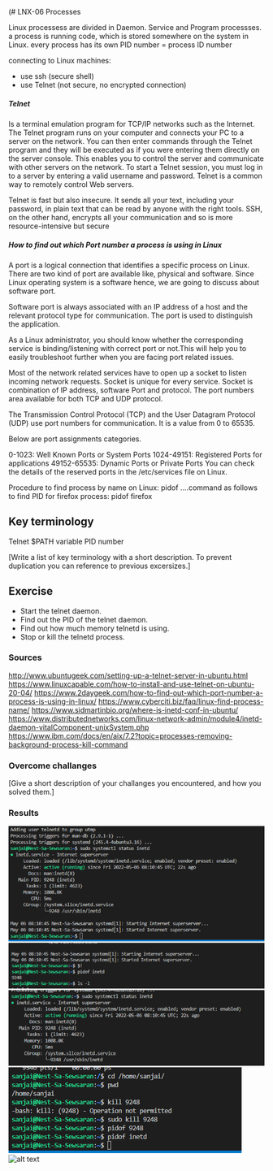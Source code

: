 (# LNX-06 Processes

Linux processess are divided in Daemon. Service and Program processses.
a process is running code, which is stored somewhere on the system in Linux.
every process has its own PID number = process ID number

connecting to Linux machines:
* use ssh (secure shell)
* use Telnet (not secure, no encrypted connection)

##### Telnet
Is a terminal emulation program for TCP/IP networks such as the Internet. The Telnet program runs on your computer and connects your PC to a server on the network. You can then enter commands through the Telnet program and they will be executed as if you were entering them directly on the server console. This enables you to control the server and communicate with other servers on the network. To start a Telnet session, you must log in to a server by entering a valid username and password. Telnet is a common way to remotely control Web servers.

Telnet is fast but also insecure. It sends all your text, including your password, in plain text that can be read by anyone with the right tools. SSH, on the other hand, encrypts all your communication and so is more resource-intensive but secure

##### How to find out which Port number a process is using in Linux

A port is a logical connection that identifies a specific process on Linux. There are two kind of port are available like, physical and software. Since Linux operating system is a software hence, we are going to discuss about software port.

Software port is always associated with an IP address of a host and the relevant protocol type for communication. The port is used to distinguish the application.

As a Linux administrator, you should know whether the corresponding service is binding/listening with correct port or not.This will help you to easily troubleshoot further when you are facing port related issues.

Most of the network related services have to open up a socket to listen incoming network requests. Socket is unique for every service.
Socket is combination of IP address, software Port and protocol. The port numbers area available for both TCP and UDP protocol.

The Transmission Control Protocol (TCP) and the User Datagram Protocol (UDP) use port numbers for communication. It is a value from 0 to 65535.

Below are port assignments categories.

0-1023: Well Known Ports or System Ports
1024-49151: Registered Ports for applications
49152-65535: Dynamic Ports or Private Ports
You can check the details of the reserved ports in the /etc/services file on Linux.

Procedure to find process by name on Linux: pidof ....command as follows to find PID for firefox process:
pidof firefox


## Key terminology
Telnet
$PATH variable
PID number


[Write a list of key terminology with a short description. To prevent duplication you can reference to previous excersizes.]

## Exercise

* Start the telnet daemon.
* Find out the PID of the telnet daemon.
* Find out how much memory telnetd is using.
* Stop or kill the telnetd process.


### Sources
http://www.ubuntugeek.com/setting-up-a-telnet-server-in-ubuntu.html
https://www.linuxcapable.com/how-to-install-and-use-telnet-on-ubuntu-20-04/
https://www.2daygeek.com/how-to-find-out-which-port-number-a-process-is-using-in-linux/
https://www.cyberciti.biz/faq/linux-find-process-name/
https://www.sidmartinbio.org/where-is-inetd-conf-in-ubuntu/
https://www.distributednetworks.com/linux-network-admin/module4/inetd-daemon-vitalComponent-unixSystem.php
https://www.ibm.com/docs/en/aix/7.2?topic=processes-removing-background-process-kill-command


### Overcome challanges
[Give a short description of your challanges you encountered, and how you solved them.]

### Results
![alt text](../00_includes/Linux/linx6TelNet.PNG)
![alt text](../00_includes/Linux/LNX-06TELNET%20PID.PNG)
![alt text](../00_includes/Linux/LNX-06TELNET%20Memory.PNG)
![alt text](../00_includes/Linux/LNX-06TELNET%20kill%20process.PNG)
![alt text](..)


